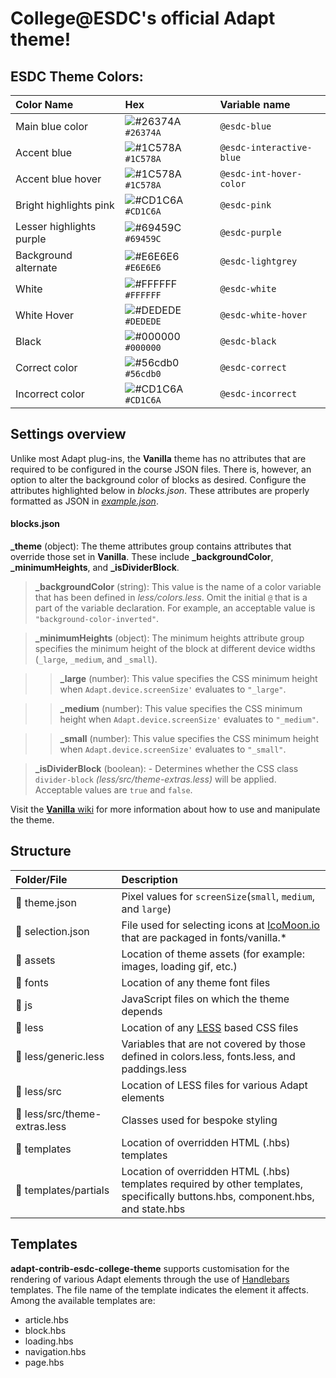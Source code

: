 # College@ESDC's official Adapt theme!

## ESDC Theme Colors:

| Color Name | Hex | Variable name |
| :------------- | :------------- | :------------- |
|Main blue color|![#26374A](https://via.placeholder.com/15/26374A/000000?text=+) `#26374A`| `@esdc-blue` |
|Accent blue|![#1C578A](https://via.placeholder.com/15/1C578A/000000?text=+) `#1C578A`| `@esdc-interactive-blue` |
|Accent blue hover|![#1C578A](https://via.placeholder.com/15/1C578A/000000?text=+) `#1C578A`| `@esdc-int-hover-color` |
|Bright highlights pink|![#CD1C6A](https://via.placeholder.com/15/CD1C6A/000000?text=+) `#CD1C6A`| `@esdc-pink` |
|Lesser highlights purple|![#69459C](https://via.placeholder.com/15/69459C/000000?text=+) `#69459C`| `@esdc-purple` |
|Background alternate|![#E6E6E6](https://via.placeholder.com/15/E6E6E6/000000?text=+) `#E6E6E6`| `@esdc-lightgrey` |
|White|![#FFFFFF](https://via.placeholder.com/15/FFFFFF/000000?text=+) `#FFFFFF`| `@esdc-white` |
|White Hover|![#DEDEDE](https://via.placeholder.com/15/DEDEDE/000000?text=+) `#DEDEDE`| `@esdc-white-hover` |
|Black|![#000000](https://via.placeholder.com/15/000000/000000?text=+) `#000000`| `@esdc-black` |
|Correct color|![#56cdb0](https://via.placeholder.com/15/56cdb0/000000?text=+) `#56cdb0`| `@esdc-correct` |
|Incorrect color|![#CD1C6A](https://via.placeholder.com/15/CD1C6A/000000?text=+) `#CD1C6A`| `@esdc-incorrect` |

## Settings overview

Unlike most Adapt plug-ins, the **Vanilla** theme has no attributes that are required to be configured in the course JSON files. There is, however, an option to alter the background color of blocks as desired. Configure the attributes highlighted below in *blocks.json*. These attributes are properly formatted as JSON in [*example.json*](https://github.com/adaptlearning/adapt-contrib-vanilla/blob/master/example.json).

#### **blocks.json**
**_theme** (object): The theme attributes group contains attributes that override those set in **Vanilla**. These include **_backgroundColor**, **_minimumHeights**, and **_isDividerBlock**.

>**_backgroundColor** (string): This value is the name of a color variable that has been defined in  *less/colors.less*. Omit the initial `@` that is a part of the variable declaration. For example, an acceptable value is `"background-color-inverted"`.  

>**_minimumHeights** (object): The minimum heights attribute group specifies the minimum height of the block at different device widths (`_large`, `_medium`, and `_small`).   

>>**_large** (number): This value specifies the CSS minimum height when `Adapt.device.screenSize'` evaluates to `"_large"`.  
        
>>**_medium** (number): This value specifies the CSS minimum height when `Adapt.device.screenSize'` evaluates to `"_medium"`.   
        
>>**_small** (number): This value specifies the CSS minimum height when `Adapt.device.screenSize'` evaluates to `"_small"`.   
 
>**_isDividerBlock** (boolean): - Determines whether the CSS class `divider-block` *(less/src/theme-extras.less)* will be applied. Acceptable values are `true` and `false`.

Visit the [**Vanilla** wiki](https://github.com/adaptlearning/adapt-contrib-vanilla/wiki) for more information about how to use and manipulate the theme.  

## Structure  

| Folder/File         | Description  |
| :-------------      |:-------------|
| 📄 theme.json        | Pixel values for `screenSize`(`small`, `medium`, and `large`)|
| 📄 selection.json    | File used for selecting icons at [IcoMoon.io](https://icomoon.io/) that are packaged in fonts/vanilla.* |
| 📁 assets            | Location of theme assets (for example: images, loading gif, etc.)|
| 📁 fonts             | Location of any theme font files |
| 📁 js                | JavaScript files on which the theme depends      |
| 📁 less              | Location of any [LESS](http://lesscss.org/) based CSS files |
| 📄 less/generic.less | Variables that are not covered by those defined in colors.less, fonts.less, and paddings.less   |
| 📁 less/src          | Location of LESS files for various Adapt elements |
| 📄 less/src/theme-extras.less| Classes used for bespoke styling |
| 📁 templates         | Location of overridden HTML (.hbs) templates |
| 📁 templates/partials| Location of overridden HTML (.hbs) templates required by other templates, specifically buttons.hbs, component.hbs, and state.hbs |  

## Templates

**adapt-contrib-esdc-college-theme** supports customisation for the rendering of various Adapt elements through the use of [Handlebars](http://handlebarsjs.com/) templates.  The file name of the template indicates the element it affects. Among the available templates are:
* article.hbs
* block.hbs
* loading.hbs 
* navigation.hbs
* page.hbs
